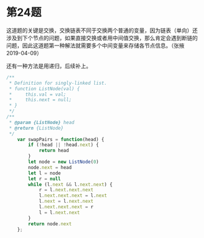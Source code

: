 # 第24题

这道题的关键是交换，交换链表不同于交换两个普通的变量，因为链表（单向）还涉及到下个节点的问题，如果直接交换或者用中间值交换，那么肯定会遇到断链的问题，因此这道题第一种解法就需要多个中间变量来存储各节点信息。（张掖2019-04-09）

还有一种方法是用递归，后续补上。

```js
/**
 * Definition for singly-linked list.
 * function ListNode(val) {
 *     this.val = val;
 *     this.next = null;
 * }
 */
/**
 * @param {ListNode} head
 * @return {ListNode}
 */
    var swapPairs = function(head) {
        if (!head || !head.next) {
            return head
        }
        let node = new ListNode(0)
        node.next = head
        let l = node
        let r = null
        while (l.next && l.next.next) {
            r = l.next.next.next
            l.next.next.next = l.next
            l.next = l.next.next
            l.next.next.next = r
            l = l.next.next
        }
        return node.next    
    };

```